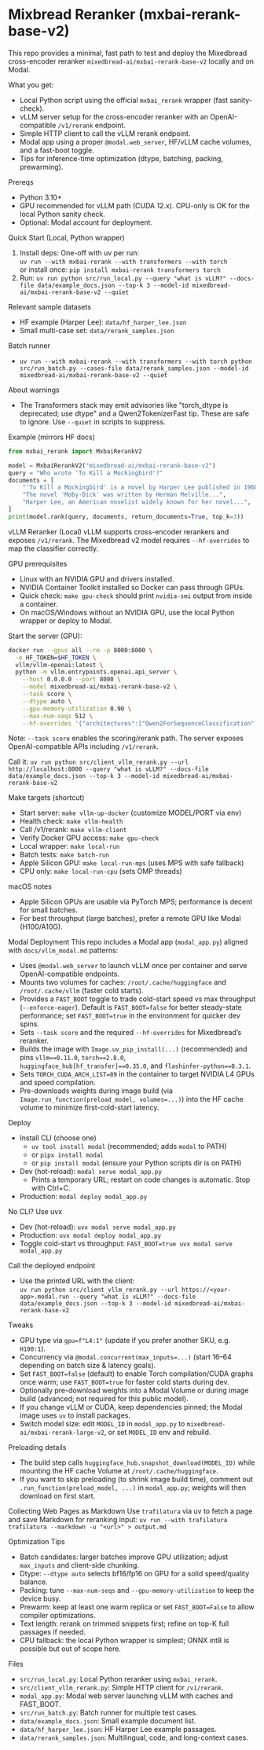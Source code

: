 # Mixbread Reranker (mxbai-rerank-base-v2)

This repo provides a minimal, fast path to test and deploy the Mixedbread cross-encoder reranker `mixedbread-ai/mxbai-rerank-base-v2` locally and on Modal.

What you get:
- Local Python script using the official `mxbai_rerank` wrapper (fast sanity-check).
- vLLM server setup for the cross-encoder reranker with an OpenAI-compatible `/v1/rerank` endpoint.
- Simple HTTP client to call the vLLM rerank endpoint.
- Modal app using a proper `@modal.web_server`, HF/vLLM cache volumes, and a fast-boot toggle.
- Tips for inference-time optimization (dtype, batching, packing, prewarming).

Prereqs
- Python 3.10+
- GPU recommended for vLLM path (CUDA 12.x). CPU-only is OK for the local Python sanity check.
- Optional: Modal account for deployment.

Quick Start (Local, Python wrapper)
1) Install deps:
   One-off with uv per run:  
   `uv run --with mxbai-rerank --with transformers --with torch`  
   or install once: `pip install mxbai-rerank transformers torch`
2) Run:
   `uv run python src/run_local.py --query "what is vLLM?" --docs-file data/example_docs.json --top-k 3 --model-id mixedbread-ai/mxbai-rerank-base-v2 --quiet`

Relevant sample datasets
- HF example (Harper Lee): `data/hf_harper_lee.json`
- Small multi-case set: `data/rerank_samples.json`

Batch runner
- `uv run --with mxbai-rerank --with transformers --with torch python src/run_batch.py --cases-file data/rerank_samples.json --model-id mixedbread-ai/mxbai-rerank-base-v2 --quiet`

About warnings
- The Transformers stack may emit advisories like "torch_dtype is deprecated; use dtype" and a Qwen2TokenizerFast tip. These are safe to ignore. Use `--quiet` in scripts to suppress.

Example (mirrors HF docs)
```python
from mxbai_rerank import MxbaiRerankV2

model = MxbaiRerankV2("mixedbread-ai/mxbai-rerank-base-v2")
query = "Who wrote 'To Kill a Mockingbird'?"
documents = [
    "'To Kill a Mockingbird' is a novel by Harper Lee published in 1960...",
    "The novel 'Moby-Dick' was written by Herman Melville...",
    "Harper Lee, an American novelist widely known for her novel...",
]
print(model.rank(query, documents, return_documents=True, top_k=3))
```

vLLM Reranker (Local)
vLLM supports cross-encoder rerankers and exposes `/v1/rerank`. The Mixedbread v2 model requires `--hf-overrides` to map the classifier correctly.

GPU prerequisites
- Linux with an NVIDIA GPU and drivers installed.
- NVIDIA Container Toolkit installed so Docker can pass through GPUs.
- Quick check: `make gpu-check` should print `nvidia-smi` output from inside a container.
- On macOS/Windows without an NVIDIA GPU, use the local Python wrapper or deploy to Modal.

Start the server (GPU):

```bash
docker run --gpus all --rm -p 8000:8000 \
  -e HF_TOKEN=$HF_TOKEN \
  vllm/vllm-openai:latest \
  python -m vllm.entrypoints.openai.api_server \
    --host 0.0.0.0 --port 8000 \
    --model mixedbread-ai/mxbai-rerank-base-v2 \
    --task score \
    --dtype auto \
    --gpu-memory-utilization 0.90 \
    --max-num-seqs 512 \
    --hf-overrides '{"architectures":["Qwen2ForSequenceClassification"],"classifier_from_token":["0","1"],"method":"from_2_way_softmax"}'
```

Note: `--task score` enables the scoring/rerank path. The server exposes OpenAI-compatible APIs including `/v1/rerank`.

Call it:
`uv run python src/client_vllm_rerank.py --url http://localhost:8000 --query "what is vLLM?" --docs-file data/example_docs.json --top-k 3 --model-id mixedbread-ai/mxbai-rerank-base-v2`

Make targets (shortcut)
- Start server: `make vllm-up-docker`  (customize MODEL/PORT via env)
- Health check: `make vllm-health`
- Call /v1/rerank: `make vllm-client`
- Verify Docker GPU access: `make gpu-check`
- Local wrapper: `make local-run`
- Batch tests: `make batch-run`
 - Apple Silicon GPU: `make local-run-mps` (uses MPS with safe fallback)
 - CPU only: `make local-run-cpu` (sets OMP threads)

macOS notes
- Apple Silicon GPUs are usable via PyTorch MPS; performance is decent for small batches.
- For best throughput (large batches), prefer a remote GPU like Modal (H100/A10G).

Modal Deployment
This repo includes a Modal app (`modal_app.py`) aligned with `docs/vllm_modal.md` patterns:
- Uses `@modal.web_server` to launch vLLM once per container and serve OpenAI-compatible endpoints.
- Mounts two volumes for caches: `/root/.cache/huggingface` and `/root/.cache/vllm` (faster cold starts).
- Provides a `FAST_BOOT` toggle to trade cold-start speed vs max throughput (`--enforce-eager`). Default is `FAST_BOOT=false` for better steady-state performance; set `FAST_BOOT=true` in the environment for quicker dev spins.
- Sets `--task score` and the required `--hf-overrides` for Mixedbread’s reranker.
- Builds the image with `Image.uv_pip_install(...)` (recommended) and pins `vllm==0.11.0`, `torch==2.8.0`, `huggingface_hub[hf_transfer]==0.35.0`, and `flashinfer-python==0.3.1`.
- Sets `TORCH_CUDA_ARCH_LIST=89` in the container to target NVIDIA L4 GPUs and speed compilation.
- Pre-downloads weights during image build (via `Image.run_function(preload_model, volumes=...)`) into the HF cache volume to minimize first-cold-start latency.

Deploy
- Install CLI (choose one)
  - `uv tool install modal`  (recommended; adds `modal` to PATH)
  - or `pipx install modal`
  - or `pip install modal` (ensure your Python scripts dir is on PATH)
- Dev (hot-reload): `modal serve modal_app.py`  
  - Prints a temporary URL; restart on code changes is automatic. Stop with Ctrl+C.
- Production: `modal deploy modal_app.py`

No CLI? Use uvx
- Dev (hot-reload): `uvx modal serve modal_app.py`
- Production: `uvx modal deploy modal_app.py`
- Toggle cold-start vs throughput: `FAST_BOOT=true uvx modal serve modal_app.py`

Call the deployed endpoint
- Use the printed URL with the client:  
  `uv run python src/client_vllm_rerank.py --url https://<your-app>.modal.run --query "what is vLLM?" --docs-file data/example_docs.json --top-k 3 --model-id mixedbread-ai/mxbai-rerank-base-v2`

Tweaks
- GPU type via `gpu=f"L4:1"` (update if you prefer another SKU, e.g. `H100:1`).
- Concurrency via `@modal.concurrent(max_inputs=...)` (start 16–64 depending on batch size & latency goals).
- Set `FAST_BOOT=false` (default) to enable Torch compilation/CUDA graphs once warm; use `FAST_BOOT=true` for faster cold starts during dev.
- Optionally pre-download weights into a Modal Volume or during image build (advanced; not required for this public model).
- If you change vLLM or CUDA, keep dependencies pinned; the Modal image uses `uv` to install packages.
- Switch model size: edit `MODEL_ID` in `modal_app.py` to `mixedbread-ai/mxbai-rerank-large-v2`, or set `MODEL_ID` env and rebuild.

Preloading details
- The build step calls `huggingface_hub.snapshot_download(MODEL_ID)` while mounting the HF cache Volume at `/root/.cache/huggingface`.
- If you want to skip preloading (to shrink image build time), comment out `.run_function(preload_model, ...)` in `modal_app.py`; weights will then download on first start.

Collecting Web Pages as Markdown
Use `trafilatura` via uv to fetch a page and save Markdown for reranking input:
`uv run --with trafilatura trafilatura --markdown -u "<url>" > output.md`

Optimization Tips
- Batch candidates: larger batches improve GPU utilization; adjust `max_inputs` and client-side chunking.
- Dtype: `--dtype auto` selects bf16/fp16 on GPU for a solid speed/quality balance.
- Packing: tune `--max-num-seqs` and `--gpu-memory-utilization` to keep the device busy.
- Prewarm: keep at least one warm replica or set `FAST_BOOT=False` to allow compiler optimizations.
- Text length: rerank on trimmed snippets first; refine on top-K full passages if needed.
- CPU fallback: the local Python wrapper is simplest; ONNX int8 is possible but out of scope here.

Files
- `src/run_local.py`: Local Python reranker using `mxbai_rerank`.
- `src/client_vllm_rerank.py`: Simple HTTP client for `/v1/rerank`.
- `modal_app.py`: Modal web server launching vLLM with caches and FAST_BOOT.
- `src/run_batch.py`: Batch runner for multiple test cases.
- `data/example_docs.json`: Small example document list.
- `data/hf_harper_lee.json`: HF Harper Lee example passages.
- `data/rerank_samples.json`: Multilingual, code, and long-context cases.
